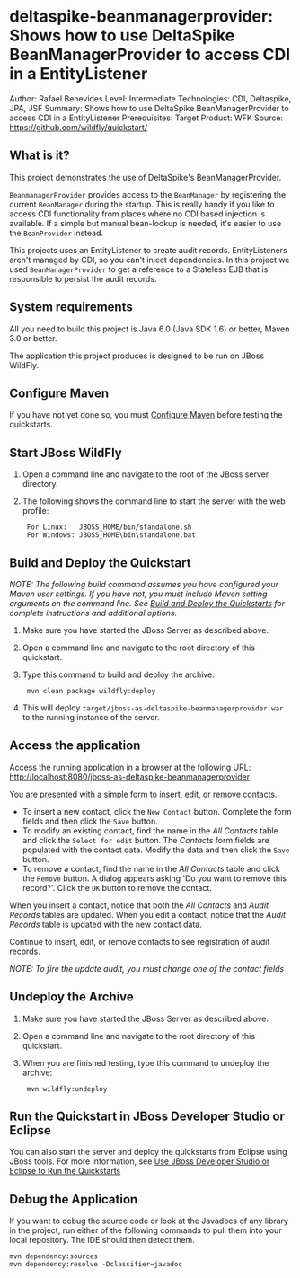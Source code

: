 deltaspike-beanmanagerprovider: Shows how to use DeltaSpike BeanManagerProvider to access CDI in a EntityListener
======================================================
Author: Rafael Benevides
Level: Intermediate
Technologies: CDI, Deltaspike, JPA, JSF
Summary: Shows how to use DeltaSpike BeanManagerProvider to access CDI in a EntityListener
Prerequisites: 
Target Product: WFK
Source: <https://github.com/wildfly/quickstart/>

What is it?
-----------

This project demonstrates the use of DeltaSpike's BeanManagerProvider.  

`BeanmanagerProvider` provides access to the `BeanManager` by registering the current `BeanManager` during the startup. This is really handy if you like to access CDI functionality from places where no CDI based injection is available. If a simple but manual bean-lookup is needed, it's easier to use the `BeanProvider` instead. 

This projects uses an EntityListener to create audit records. EntityListeners aren't managed by CDI, so you can't inject dependencies. In this project we used `BeanManagerProvider` to get a reference to a Stateless EJB that is responsible to persist the audit records.


System requirements
-------------------

All you need to build this project is Java 6.0 (Java SDK 1.6) or better, Maven 3.0 or better.

The application this project produces is designed to be run on JBoss WildFly.

 
Configure Maven
---------------

If you have not yet done so, you must [Configure Maven](../README.md#mavenconfiguration) before testing the quickstarts.


Start JBoss WildFly
-------------------------

1. Open a command line and navigate to the root of the JBoss server directory.
2. The following shows the command line to start the server with the web profile:

        For Linux:   JBOSS_HOME/bin/standalone.sh
        For Windows: JBOSS_HOME\bin\standalone.bat


Build and Deploy the Quickstart
-------------------------

_NOTE: The following build command assumes you have configured your Maven user settings. If you have not, you must include Maven setting arguments on the command line. See [Build and Deploy the Quickstarts](../README.md#buildanddeploy) for complete instructions and additional options._

1. Make sure you have started the JBoss Server as described above.
2. Open a command line and navigate to the root directory of this quickstart.
3. Type this command to build and deploy the archive:

        mvn clean package wildfly:deploy
4. This will deploy `target/jboss-as-deltaspike-beanmanagerprovider.war` to the running instance of the server.
 
Access the application
---------------------

Access the running application in a browser at the following URL:  <http://localhost:8080/jboss-as-deltaspike-beanmanagerprovider>

You are presented with a simple form to insert, edit, or remove contacts.

- To insert a new contact, click the `New Contact` button. Complete the form fields and then click the `Save` button.
- To modify an existing contact, find the name in the *All Contacts* table and click the `Select for edit` button. The *Contacts* form fields are populated with the contact data. Modify the data and then click the `Save` button.
- To remove a contact, find the name in the *All Contacts* table and click the `Remove` button. A dialog appears asking 'Do you want to remove this record?'. Click the `OK` button to remove the contact.

When you insert a contact, notice that both the *All Contacts* and *Audit Records* tables are updated.
When you edit a contact, notice that the *Audit Records* table is updated with the new contact data.

Continue to insert, edit, or remove contacts to see registration of audit records.
        
_NOTE: To fire the update audit, you must change one of the contact fields_

        
Undeploy the Archive
--------------------

1. Make sure you have started the JBoss Server as described above.
2. Open a command line and navigate to the root directory of this quickstart.
3. When you are finished testing, type this command to undeploy the archive:

        mvn wildfly:undeploy

Run the Quickstart in JBoss Developer Studio or Eclipse
-------------------------------------

You can also start the server and deploy the quickstarts from Eclipse using JBoss tools. For more information, see [Use JBoss Developer Studio or Eclipse to Run the Quickstarts](../README.md#useeclipse) 

Debug the Application
------------------------------------

If you want to debug the source code or look at the Javadocs of any library in the project, run either of the following commands to pull them into your local repository. The IDE should then detect them.

    mvn dependency:sources
    mvn dependency:resolve -Dclassifier=javadoc

